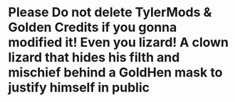 # Please Do not delete TylerMods & Golden Credits if you gonna modified it! Even you lizard! A clown lizard that hides his filth and mischief behind a GoldHen mask to justify himself in public
